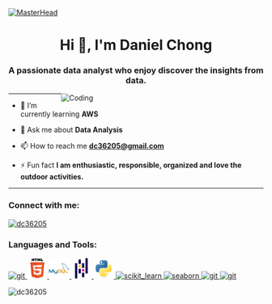[![MasterHead](https://static.wixstatic.com/media/e2c59a_b5b7666d531f4441bc96954b5f33771f~mv2.gif)](https://dc36205.io)
<h1 align="center">Hi 👋, I'm Daniel Chong</h1>
<h3 align="center">A passionate data analyst who enjoy discover the insights from data.</h3>
<img align="right" alt="Coding" width="400" src="https://ik.imagekit.io/dresma/Dresma_Library/manager-openings_NW3bXTTFP.gif">


----------------------------------------------


- 🌱 I’m currently learning **AWS**

- 💬 Ask me about **Data Analysis**

- 📫 How to reach me **dc36205@gmail.com**

- ⚡ Fun fact **I am enthusiastic, responsible, organized and love the outdoor activities.**
----------------------------------------------

<h3 align="left">Connect with me:</h3>
<p align="left">
<a href="https://linkedin.com/in/dc36205" target="blank"><img align="center" src="https://raw.githubusercontent.com/rahuldkjain/github-profile-readme-generator/master/src/images/icons/Social/linked-in-alt.svg" alt="dc36205" height="30" width="40" /></a>
</p>

<h3 align="left">Languages and Tools:</h3>
<p align="left"> <a href="https://git-scm.com/" target="_blank" rel="noreferrer"> <img src="https://www.vectorlogo.zone/logos/git-scm/git-scm-icon.svg" alt="git" width="40" height="40"/> </a> <a href="https://www.w3.org/html/" target="_blank" rel="noreferrer"> <img src="https://raw.githubusercontent.com/devicons/devicon/master/icons/html5/html5-original-wordmark.svg" alt="html5" width="40" height="40"/> </a> <a href="https://www.mysql.com/" target="_blank" rel="noreferrer"> <img src="https://raw.githubusercontent.com/devicons/devicon/master/icons/mysql/mysql-original-wordmark.svg" alt="mysql" width="40" height="40"/> </a> <a href="https://pandas.pydata.org/" target="_blank" rel="noreferrer"> <img src="https://raw.githubusercontent.com/devicons/devicon/2ae2a900d2f041da66e950e4d48052658d850630/icons/pandas/pandas-original.svg" alt="pandas" width="40" height="40"/> </a> <a href="https://www.python.org" target="_blank" rel="noreferrer"> <img src="https://raw.githubusercontent.com/devicons/devicon/master/icons/python/python-original.svg" alt="python" width="40" height="40"/> </a> <a href="https://scikit-learn.org/" target="_blank" rel="noreferrer"> <img src="https://upload.wikimedia.org/wikipedia/commons/0/05/Scikit_learn_logo_small.svg" alt="scikit_learn" width="40" height="40"/> </a> <a href="https://seaborn.pydata.org/" target="_blank" rel="noreferrer"> <img src="https://seaborn.pydata.org/_images/logo-mark-lightbg.svg" alt="seaborn" width="40" height="40"/> </a> <a href="https://git-scm.com/" target="_blank" rel="noreferrer"> <img src="https://github.com/sempostma/office365-icons/blob/master/png/256/excel.png" alt="git" width="40" height="40"/> </a> <a href="https://cdnl.tblsft.com/" target="_blank" rel="noreferrer"> <img src="https://cdnl.tblsft.com/sites/default/files/pages/tableau_cmyk_2015.png" alt="git" width="90" height="40"/> </a> </p>

<p><img align="center" src="https://github-readme-stats.vercel.app/api/top-langs?username=dc36205&show_icons=true&locale=en&layout=compact" alt="dc36205" /></p>
